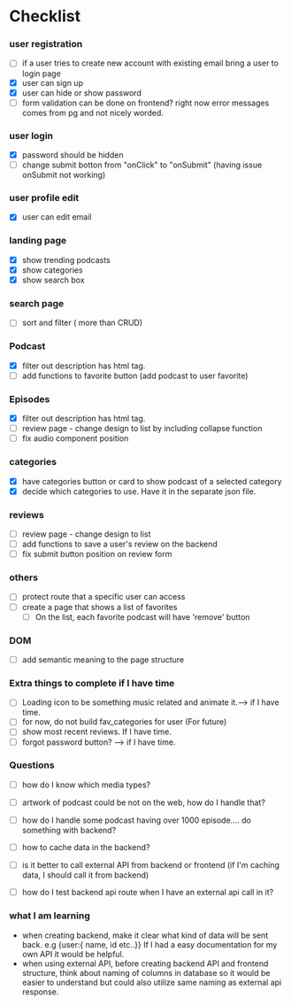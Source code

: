 # Checklist

### user registration
- [ ] if a user tries to create new account with existing email bring a user to login page
- [x] user can sign up
- [x] user can hide or show password
- [ ] form validation can be done on frontend? right now error messages comes from pg and not nicely worded.

### user login
- [x] password should be hidden
- [ ] change submit botton from "onClick" to "onSubmit" (having issue onSubmit not working)

### user profile edit
- [x] user can edit email

### landing page
- [x] show trending podcasts
- [x] show categories
- [x] show search box  

### search page
- [ ] sort and filter ( more than CRUD)

### Podcast
- [x] filter out description has html tag.
- [ ] add functions to favorite button (add podcast to user favorite)
  
### Episodes
- [x] filter out description has html tag.
- [ ] review page - change design to list by including collapse function
- [ ] fix audio component position

### categories
- [X] have categories button or card to show podcast of a selected category
- [X] decide which categories to use. Have it in the separate json file.

### reviews
- [ ] review page - change design to list
- [ ] add functions to save a user's review on the backend
- [ ] fix submit button position on review form

### others
- [ ] protect route that a specific user can access
- [ ] create a page that shows a list of favorites 
    - [ ] On the list, each favorite podcast will have 'remove' button

### DOM  
- [ ] add semantic meaning to the page structure

### Extra things to complete if I have time
- [ ] Loading icon to be something music related and animate it.--> if I have time.    
- [ ] for now, do not build fav_categories for user (For future)    
- [ ] show most recent reviews. If I have time.  
- [ ] forgot password button? --> if I have time.

### Questions
- [ ] how do I know which media types?
- [ ] artwork of podcast could be not on the web, how do I handle that?
- [ ] how do I handle some podcast having over 1000 episode.... do something with backend?
- [ ] how to cache data in the backend?
- [ ] is it better to call external API from backend or frontend (if I'm caching data, I should call it from backend)
- [ ] how do I test backend api route when I have an external api call in it?


### what I am learning
- when creating backend, make it clear what kind of data will be sent back. e.g {user:{ name, id etc..}} If I had a easy documentation for my own API it would be helpful.
- when using external API, before creating backend API and frontend structure, think about naming of columns in database so it would be easier to understand but could also utilize same naming as external api response.

